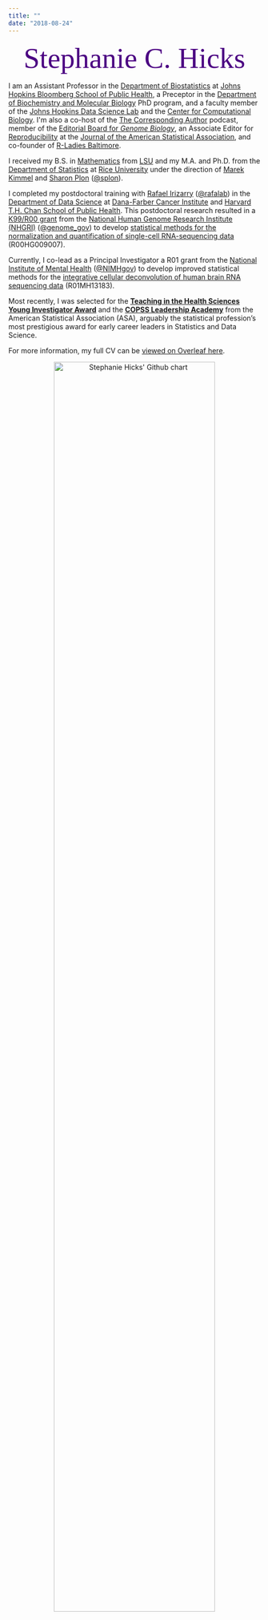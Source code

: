 ```yaml
---
title: ""
date: "2018-08-24"
---
```


<center><font color="#4B0082"><font style="font-size:6vw"><font face='Great Vibes'>Stephanie C. Hicks</font></font></font></center>

I am an Assistant Professor in the [Department of Biostatistics](https://www.jhsph.edu/departments/biostatistics/) at [Johns Hopkins Bloomberg School of Public Health](https://www.jhsph.edu), a Preceptor in the [Department of Biochemistry and Molecular Biology](http://www.jhu-bmb-phd.org/faculty/stephanie-hicks) PhD program, and a faculty member of the [Johns Hopkins Data Science Lab](http://jhudatascience.org) and the [Center for Computational Biology](https://ccb.jhu.edu/people.php). I'm also a co-host of the [The Corresponding Author](https://twitter.com/CorrespondAuth) podcast, member of the [Editorial Board for _Genome Biology_](https://genomebiology.biomedcentral.com/about/editorial-board), an Associate Editor for [Reproducibility](https://jasa-acs.github.io/repro-guide/) at the [Journal of the American Statistical Association](https://www.tandfonline.com/toc/uasa20/current), and co-founder of [R-Ladies Baltimore](https://www.meetup.com/rladies-baltimore/). 

I received my B.S. in [Mathematics](https://www.math.lsu.edu) from [LSU](https://www.lsu.edu) and my M.A. and Ph.D. from the [Department of Statistics](http://statistics.rice.edu) at [Rice University](http://www.rice.edu) under the direction of [Marek Kimmel](https://profiles.rice.edu/faculty/marek-kimmel) and [Sharon Plon](https://www.bcm.edu/people-search/sharon-plon-28865) ([@splon](https://twitter.com/splon)). 

I completed my postdoctoral training with [Rafael Irizarry](http://rafalab.dfci.harvard.edu) ([@rafalab](https://twitter.com/rafalab)) in the [Department of Data Science](https://ds.dfci.harvard.edu/) at [Dana-Farber Cancer Institute](http://www.dana-farber.org) and [Harvard T.H. Chan School of Public Health](http://www.hsph.harvard.edu/biostatistics). This postdoctoral research resulted in a [K99/R00 grant](https://grants.nih.gov/grants/guide/pa-files/PA-16-077.html) from the [National Human Genome Research Institute (NHGRI)](https://www.genome.gov/) ([@genome_gov](https://twitter.com/genome_gov)) to develop [statistical methods for the normalization and quantification of single-cell RNA-sequencing data](https://projectreporter.nih.gov/project_info_description.cfm?aid=9243746&icde=32574421&ddparam=&ddvalue=&ddsub=&cr=1&csb=default&cs=ASC&pball=) (R00HG009007). 

Currently, I co-lead as a Principal Investigator a R01 grant from the [National Institute of Mental Health](https://www.nimh.nih.gov/) ([@NIMHgov](https://twitter.com/NIMHgov)) to develop improved statistical methods for the [integrative cellular deconvolution of human brain RNA sequencing data](https://reporter.nih.gov/search/qPVsXfCAiEWzTUirO5-Ppg/project-details/10138028#similar-Projects) (R01MH13183). 

Most recently, I was selected for the [**Teaching in the Health Sciences Young Investigator Award**](https://community.amstat.org/tshs/awards/younginvestigatoraward) and the [**COPSS Leadership Academy**](https://magazine.amstat.org/blog/2021/05/01/2021-copss-award-winners/) from the American Statistical Association (ASA), arguably the statistical profession’s most prestigious award for early career leaders in Statistics and Data Science. 

For more information, my full CV can be [viewed on Overleaf here](https://www.overleaf.com/read/zkhjvkdbbpvv).

<center><img src="http://ghchart.rshah.org/4b0082/stephaniehicks" alt="Stephanie Hicks' Github chart" /, width = "80%", height = "80%"></a></center>